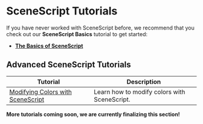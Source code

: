 # SceneScript Tutorials

If you have never worked with SceneScript before, we recommend that you check out our **SceneScript Basics** tutorial to get started:

* [**The Basics of SceneScript**](/scene/scenescript/tutorial/basics)

## Advanced SceneScript Tutorials

| Tutorial                | Description   |
|----------------------|---------------|
| [Modifying Colors with SceneScript](/scene/scenescript/tutorial/colors) | Learn how to modify colors with SceneScript. |

**More tutorials coming soon, we are currently finalizing this section!**
